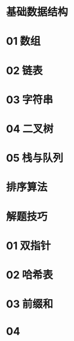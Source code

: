 # 基础数据结构

# 01 数组















# 02 链表

















# 03 字符串



























# 04 二叉树























































# 05 栈与队列















# 排序算法

















# 解题技巧

# 01 双指针













# 02 哈希表



















# 03 前缀和

















# 04